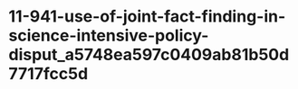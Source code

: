 # 11-941-use-of-joint-fact-finding-in-science-intensive-policy-disput_a5748ea597c0409ab81b50d7717fcc5d